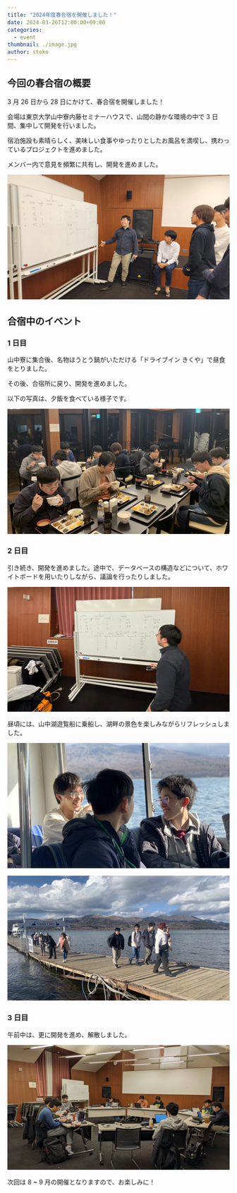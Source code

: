 ```yaml
---
title: "2024年度春合宿を開催しました！"
date: 2024-03-26T12:00:00+09:00
categories:
  - event
thumbnail: ./image.jpg
author: stoko
---
```


## 今回の春合宿の概要

3 月 26 日から 28 日にかけて、春合宿を開催しました！

会場は東京大学山中寮内藤セミナーハウスで、山間の静かな環境の中で 3 日間、集中して開発を行いました。

宿泊施設も素晴らしく、美味しい食事やゆったりとしたお風呂を満喫し、携わっているプロジェクトを進めました。

メンバー内で意見を頻繁に共有し、開発を進めました。

![ホワイトボードを用いて議論をする様子](./lecture.jpg)

## 合宿中のイベント

### 1 日目

山中寮に集合後、名物ほうとう鍋がいただける「ドライブイン きくや」で昼食をとりました。

その後、合宿所に戻り、開発を進めました。

以下の写真は、夕飯を食べている様子です。

![夕食を食べる様子](./dinner.jpg)

### 2 日目

引き続き、開発を進めました。途中で、データベースの構造などについて、ホワイトボードを用いたりしながら、議論を行ったりしました。

![開発を進める様子](./white-board.jpg)

昼頃には、山中湖遊覧船に乗船し、湖畔の景色を楽しみながらリフレッシュしました。

![遊覧船の中から山中湖を眺める様子](./boat.jpg)

![桟橋を渡る様子](./bridge.jpg)

### 3 日目

午前中は、更に開発を進め、解散しました。

![机を輪の形に繋げて作業する様子](./working-group.jpg)

次回は 8 ~ 9 月の開催となりますので、お楽しみに！
